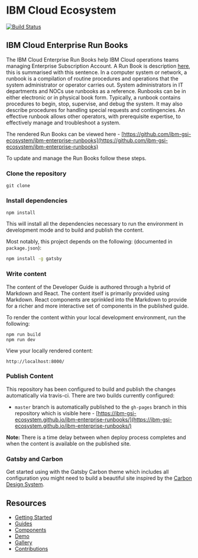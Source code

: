 # IBM Cloud Ecosystem
[![Build Status](https://travis-ci.org/ibm-garage-cloud/ibm-garage-developer-guide.svg?branch=master)](https://travis-ci.org/ibm-garage-cloud/ibm-garage-developer-guide)

## IBM Cloud Enterprise Run Books

The IBM Cloud Enterprise Run Books help IBM Cloud operations teams managing Enterprise Subscription Account. A Run Book is description [here](https://en.wikipedia.org/wiki/Runbook), this is summarised with this sentence. In a computer system or network, a runbook is a compilation of routine procedures and operations that the system administrator or operator carries out. System administrators in IT departments and NOCs use runbooks as a reference. Runbooks can be in either electronic or in physical book form. Typically, a runbook contains procedures to begin, stop, supervise, and debug the system. It may also describe procedures for handling special requests and contingencies. An effective runbook allows other operators, with prerequisite expertise, to effectively manage and troubleshoot a system.   

The rendered Run Books can be viewed here - [https://github.com/ibm-gsi-ecosystem/ibm-enterprise-runbooks](https://github.com/ibm-gsi-ecosystem/ibm-enterprise-runbooks)

To update and manage the Run Books follow these steps.

### Clone the repository

```
git clone
```

### Install dependencies

```
npm install
```

This will install all the dependencies necessary to run the environment in development mode
and to build and publish the content.

Most notably, this project depends on the following:
(documented in `package.json`):

```bash
npm install -g gatsby
```

### Write content

The content of the Developer Guide is authored through a hybrid of Markdown and React. The content
itself is primarily provided using Markdown. React components are sprinkled into the Markdown to
provide for a richer and more interactive set of components in the published guide.

To render the content within your local development environment, run the following:

```
npm run build
npm run dev
```

View your locally rendered content:

```
http://localhost:8000/
```

### Publish Content

This repository has been configured to build and publish the changes automatically via travis-ci. There are two builds currently configured:

- `master` branch is automatically published to the `gh-pages` branch in this repository which is visible here - [https://ibm-gsi-ecosystem.github.io/ibm-enterprise-runbooks/](https://ibm-gsi-ecosystem.github.io/ibm-enterprise-runbooks/)

**Note:** There is a time delay between when deploy process completes and when the
content is available on the published site.

### Gatsby and Carbon

Get started using with the Gatsby Carbon theme which includes all configuration you might need to build a
beautiful site inspired by the [Carbon Design System](https://www.carbondesignsystem.com).

## Resources

- [Getting Started](https://gatsby-theme-carbon.now.sh/getting-started)
- [Guides](https://gatsby-theme-carbon.now.sh/guides/configuration)
- [Components](https://gatsby-theme-carbon.now.sh/components/markdown)
- [Demo](https://gatsby-theme-carbon.now.sh/demo)
- [Gallery](https://gatsby-theme-carbon.now.sh/gallery)
- [Contributions](https://gatsby-theme-carbon.now.sh/contributions)
